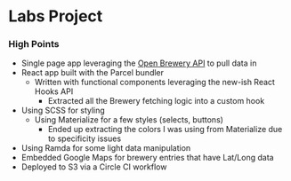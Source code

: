 # Labs Project
### High Points
* Single page app leveraging the [Open Brewery API](https://www.openbrewerydb.org/) to pull data in
* React app built with the Parcel bundler
	* Written with functional components leveraging the new-ish React Hooks API
		* Extracted all the Brewery fetching logic into a custom hook
* Using SCSS for styling
	* Using Materialize for a few styles (selects, buttons)
		* Ended up extracting the colors I was using from Materialize due to specificity issues
* Using Ramda for some light data manipulation
* Embedded Google Maps for brewery entries that have Lat/Long data
* Deployed to S3 via a Circle CI workflow